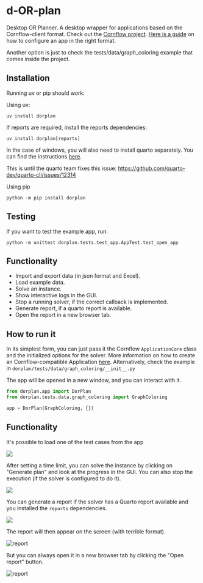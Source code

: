 # d-OR-plan

Desktop OR Planner. A desktop wrapper for applications based on the Cornflow-client format. Check out the [Cornflow project](https://github.com/baobabsoluciones/cornflow).
[Here is a guide](https://baobabsoluciones.github.io/cornflow/guides/deploy_solver_new.html) on how to configure an app in the right format.

Another option is just to check the tests/data/graph_coloring example that comes inside the project. 

## Installation

Running uv or pip should work:

Using uv:

```commandline
uv install dorplan
```

If reports are required, install the reports dependencies:

```
uv install dorplan[reports]
```

In the case of windows, you will also need to install quarto separately. You can find the instructions [here](https://quarto.org/docs/download/).

This is until the quarto team fixes this issue: https://github.com/quarto-dev/quarto-cli/issues/12314

Using pip

```commandline
python -m pip install dorplan
```

## Testing

If you want to test the example app, run:

```commandline
python -m unittest dorplan.tests.test_app.AppTest.test_open_app
```

## Functionality

* Import and export data (in json format and Excel).
* Load example data.
* Solve an instance.
* Show interactive logs in the GUI.
* Stop a running solver, if the correct callback is implemented.
* Generate report, if a quarto report is available.
* Open the report in a new browser tab.

## How to run it

In its simplest form, you can just pass it the Cornflow `ApplicationCore` class and the initialized options for the solver. More information on how to create an Cornflow-compatible Application [here](https://baobabsoluciones.github.io/cornflow/guides/deploy_solver_new.html#application-class). Alternatively, check the example in `dorplan/tests/data/graph_coloring/__init__.py`

The app will be opened in a new window, and you can interact with it.

```python
from dorplan.app import DorPlan
from dorplan.tests.data.graph_coloring import GraphColoring

app = DorPlan(GraphColoring, {})

```

## Functionality

It's possible to load one of the test cases from the app

![](dorplan/example/img/test_cases.png)

After setting a time limit, you can solve the instance by clicking on "Generate plan" and look at the progress in the GUI. 
You can also stop the execution (if the solver is configured to do it).

![](dorplan/example/img/output_log.png)

You can generate a report if the solver has a Quarto report available and you installed the `reports` dependencies.

![](dorplan/example/img/report_log.png)

The report will then appear on the screen (with terrible format).

![report](dorplan/example/img/report.png)

But you can always open it in a new browser tab by clicking the "Open report" button.

![report](dorplan/example/img/report_html.png)